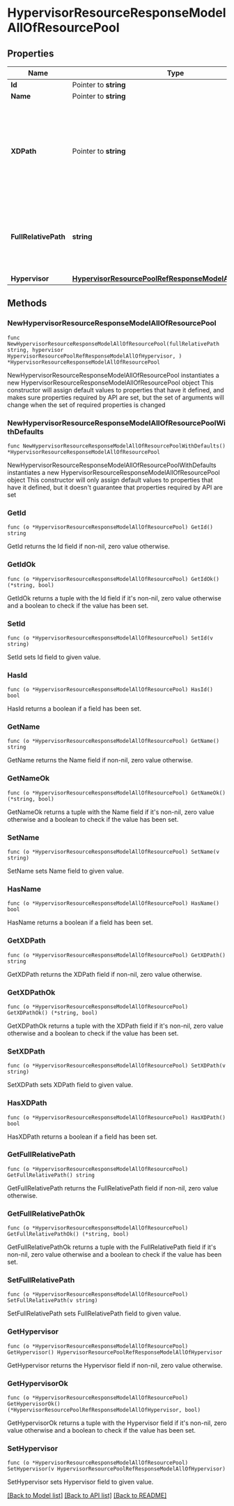 # HypervisorResourceResponseModelAllOfResourcePool

## Properties

Name | Type | Description | Notes
------------ | ------------- | ------------- | -------------
**Id** | Pointer to **string** | Id of the resource. | [optional] 
**Name** | Pointer to **string** | Name of the resource. | [optional] 
**XDPath** | Pointer to **string** | XenApp &amp; XenDesktop path to the resource on the hypervisor.  An example value is: &#x60;XDHyp:\\Connections\\{{hypervisor name}}\\{{vm name}}.vm\\{{snapshot name}}.snapshot&#x60; or &#x60;XDHyp:\\HostingUnits\\{{resource pool name}}\\{{resource name}}.{{resource type}}&#x60; | [optional] 
**FullRelativePath** | **string** | Full path to the resources within the resource pool, including the hypervisor, relative to the root of the API. Example: &#x60;Hypervisors/{{hypervisor id}}/ResourcePools/{{resource pool id}}/Resources&#x60; | 
**Hypervisor** | [**HypervisorResourcePoolRefResponseModelAllOfHypervisor**](HypervisorResourcePoolRefResponseModelAllOfHypervisor.md) |  | 

## Methods

### NewHypervisorResourceResponseModelAllOfResourcePool

`func NewHypervisorResourceResponseModelAllOfResourcePool(fullRelativePath string, hypervisor HypervisorResourcePoolRefResponseModelAllOfHypervisor, ) *HypervisorResourceResponseModelAllOfResourcePool`

NewHypervisorResourceResponseModelAllOfResourcePool instantiates a new HypervisorResourceResponseModelAllOfResourcePool object
This constructor will assign default values to properties that have it defined,
and makes sure properties required by API are set, but the set of arguments
will change when the set of required properties is changed

### NewHypervisorResourceResponseModelAllOfResourcePoolWithDefaults

`func NewHypervisorResourceResponseModelAllOfResourcePoolWithDefaults() *HypervisorResourceResponseModelAllOfResourcePool`

NewHypervisorResourceResponseModelAllOfResourcePoolWithDefaults instantiates a new HypervisorResourceResponseModelAllOfResourcePool object
This constructor will only assign default values to properties that have it defined,
but it doesn't guarantee that properties required by API are set

### GetId

`func (o *HypervisorResourceResponseModelAllOfResourcePool) GetId() string`

GetId returns the Id field if non-nil, zero value otherwise.

### GetIdOk

`func (o *HypervisorResourceResponseModelAllOfResourcePool) GetIdOk() (*string, bool)`

GetIdOk returns a tuple with the Id field if it's non-nil, zero value otherwise
and a boolean to check if the value has been set.

### SetId

`func (o *HypervisorResourceResponseModelAllOfResourcePool) SetId(v string)`

SetId sets Id field to given value.

### HasId

`func (o *HypervisorResourceResponseModelAllOfResourcePool) HasId() bool`

HasId returns a boolean if a field has been set.

### GetName

`func (o *HypervisorResourceResponseModelAllOfResourcePool) GetName() string`

GetName returns the Name field if non-nil, zero value otherwise.

### GetNameOk

`func (o *HypervisorResourceResponseModelAllOfResourcePool) GetNameOk() (*string, bool)`

GetNameOk returns a tuple with the Name field if it's non-nil, zero value otherwise
and a boolean to check if the value has been set.

### SetName

`func (o *HypervisorResourceResponseModelAllOfResourcePool) SetName(v string)`

SetName sets Name field to given value.

### HasName

`func (o *HypervisorResourceResponseModelAllOfResourcePool) HasName() bool`

HasName returns a boolean if a field has been set.

### GetXDPath

`func (o *HypervisorResourceResponseModelAllOfResourcePool) GetXDPath() string`

GetXDPath returns the XDPath field if non-nil, zero value otherwise.

### GetXDPathOk

`func (o *HypervisorResourceResponseModelAllOfResourcePool) GetXDPathOk() (*string, bool)`

GetXDPathOk returns a tuple with the XDPath field if it's non-nil, zero value otherwise
and a boolean to check if the value has been set.

### SetXDPath

`func (o *HypervisorResourceResponseModelAllOfResourcePool) SetXDPath(v string)`

SetXDPath sets XDPath field to given value.

### HasXDPath

`func (o *HypervisorResourceResponseModelAllOfResourcePool) HasXDPath() bool`

HasXDPath returns a boolean if a field has been set.

### GetFullRelativePath

`func (o *HypervisorResourceResponseModelAllOfResourcePool) GetFullRelativePath() string`

GetFullRelativePath returns the FullRelativePath field if non-nil, zero value otherwise.

### GetFullRelativePathOk

`func (o *HypervisorResourceResponseModelAllOfResourcePool) GetFullRelativePathOk() (*string, bool)`

GetFullRelativePathOk returns a tuple with the FullRelativePath field if it's non-nil, zero value otherwise
and a boolean to check if the value has been set.

### SetFullRelativePath

`func (o *HypervisorResourceResponseModelAllOfResourcePool) SetFullRelativePath(v string)`

SetFullRelativePath sets FullRelativePath field to given value.


### GetHypervisor

`func (o *HypervisorResourceResponseModelAllOfResourcePool) GetHypervisor() HypervisorResourcePoolRefResponseModelAllOfHypervisor`

GetHypervisor returns the Hypervisor field if non-nil, zero value otherwise.

### GetHypervisorOk

`func (o *HypervisorResourceResponseModelAllOfResourcePool) GetHypervisorOk() (*HypervisorResourcePoolRefResponseModelAllOfHypervisor, bool)`

GetHypervisorOk returns a tuple with the Hypervisor field if it's non-nil, zero value otherwise
and a boolean to check if the value has been set.

### SetHypervisor

`func (o *HypervisorResourceResponseModelAllOfResourcePool) SetHypervisor(v HypervisorResourcePoolRefResponseModelAllOfHypervisor)`

SetHypervisor sets Hypervisor field to given value.



[[Back to Model list]](../README.md#documentation-for-models) [[Back to API list]](../README.md#documentation-for-api-endpoints) [[Back to README]](../README.md)


